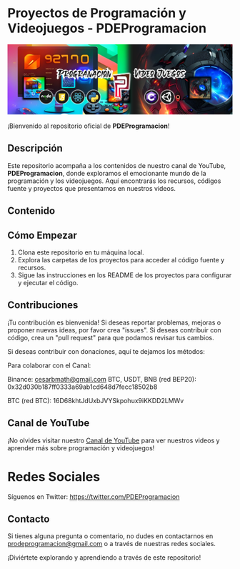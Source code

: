 # Proyectos de Programación y Videojuegos - PDEProgramacion

![Banner del Canal](banner.png)

¡Bienvenido al repositorio oficial de **PDEProgramacion**!

## Descripción

Este repositorio acompaña a los contenidos de nuestro canal de YouTube, **PDEProgramacion**, donde exploramos el emocionante mundo de la programación y los videojuegos. Aquí encontrarás los recursos, códigos fuente y proyectos que presentamos en nuestros videos.

## Contenido


## Cómo Empezar

1. Clona este repositorio en tu máquina local.
2. Explora las carpetas de los proyectos para acceder al código fuente y recursos.
3. Sigue las instrucciones en los README de los proyectos para configurar y ejecutar el código.

## Contribuciones

¡Tu contribución es bienvenida! Si deseas reportar problemas, mejoras o proponer nuevas ideas, por favor crea "issues". Si deseas contribuir con código, crea un "pull request" para que podamos revisar tus cambios.

Si deseas contribuir con donaciones, aquí te dejamos los métodos:

Para colaborar con el Canal:

Binance: cesarbmath@gmail.com
BTC, USDT, BNB (red BEP20): 0x32d030b187ff0333a69ab1cd648d7fecc18502b8

BTC (red BTC):
16D68khtJdUxbJVYSkpohux9iKKDD2LMWv

## Canal de YouTube

¡No olvides visitar nuestro [Canal de YouTube](https://www.youtube.com/@pdeprogramacion) para ver nuestros videos y aprender más sobre programación y videojuegos!

# Redes Sociales

Síguenos en Twitter: https://twitter.com/PDEProgramacion

## Contacto

Si tienes alguna pregunta o comentario, no dudes en contactarnos en [prodeprogramacion@gmail.com](mailto:prodeprogramacion@gmail.com
) o a través de nuestras redes sociales.

¡Diviértete explorando y aprendiendo a través de este repositorio!

